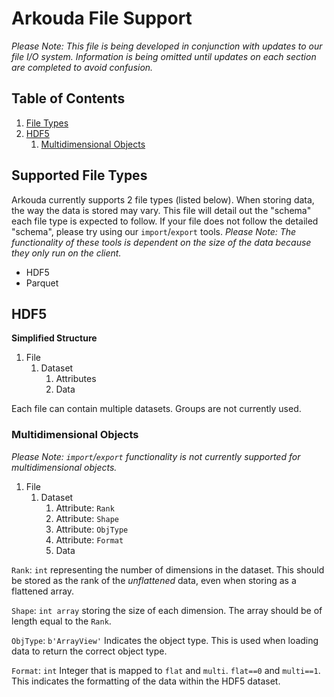 # Arkouda File Support

*Please Note: This file is being developed in conjunction with updates to our file I/O system. Information is being omitted until updates on each section are completed to avoid confusion.*

## Table of Contents
1. [File Types](#filetypes)
2. [HDF5](#hdf)
   1. [Multidimensional Objects](#multidim)

## Supported File Types
Arkouda currently supports 2 file types (listed below). When storing data, the way the data is stored may vary. This file will detail out the "schema" each file type is expected to follow. If your file does not follow the detailed "schema", please try using our `import`/`export` tools. *Please Note: The functionality of these tools is dependent on the size of the data because they only run on the client.*

- HDF5
- Parquet

## HDF5

**Simplified Structure**
1) File
   1) Dataset
      1) Attributes
      2) Data

Each file can contain multiple datasets. Groups are not currently used.

### Multidimensional Objects

*Please Note: `import`/`export` functionality is not currently supported for multidimensional objects.*

1) File
   1) Dataset 
      1) Attribute: `Rank`
      2) Attribute: `Shape`
      3) Attribute: `ObjType`
      4) Attribute: `Format`
      5) Data

`Rank`: `int` representing the number of dimensions in the dataset. This should be stored as the rank of the *unflattened* data, even when storing as a flattened array.

`Shape`: `int array` storing the size of each dimension. The array should be of length equal to the `Rank`.

`ObjType`: `b'ArrayView'` Indicates the object type. This is used when loading data to return the correct object type.

`Format`: `int` Integer that is mapped to `flat` and `multi`. `flat==0` and `multi==1`. This indicates the formatting of the data within the HDF5 dataset.
